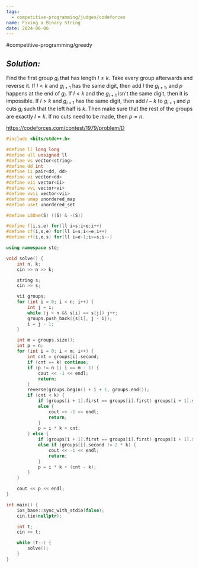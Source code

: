```yaml
---
tags:
  - competitive-programming/judges/codeforces
name: Fixing a Binary String
date: 2024-06-06
---
```

#competitive-programming/greedy
## _Solution:_
Find the first group $g_i$ that has length $l\ne k$. Take every group afterwards and reverse it. If $l<k$ and $g_{i+1}$ has the same digit, then add $l$ the $g_{i+1}$, and $p$ happens at the end of $g_{i}$. If $l<k$ and the $g_{i+1}$ isn't the same digit, then it is impossible. If $l>k$ and $g_{i+1}$ has the same digit, then add $l-k$ to $g_{i+1}$ and $p$ cuts $g_i$ such that the left half is $k$. Then make sure that the rest of the groups are exactly $l=k$. If no cuts need to be made, then $p=n$.

https://codeforces.com/contest/1979/problem/D
```cpp
#include <bits/stdc++.h>

#define ll long long
#define ull unsigned ll
#define vs vector<string>
#define dd int
#define ii pair<dd, dd>
#define vi vector<dd>
#define vii vector<ii>
#define vvi vector<vi>
#define vvii vector<vii>
#define umap unordered_map
#define uset unordered_set

#define LSOne(S) ((S) & -(S))

#define f(i,s,e) for(ll i=s;i<e;i++)
#define cf(i,s,e) for(ll i=s;i<=e;i++)
#define rf(i,e,s) for(ll i=e-1;i>=s;i--)

using namespace std;

void solve() {
    int n, k;
    cin >> n >> k;

    string s;
    cin >> s;

    vii groups;
    for (int i = 0; i < n; i++) {
        int j = i;
        while (j < n && s[i] == s[j]) j++;
        groups.push_back({s[i], j - i});
        i = j - 1;
    }

    int m = groups.size();
    int p = n;
    for (int i = 0; i < m; i++) {
        int cnt = groups[i].second;
        if (cnt == k) continue;
        if (p != n || i == m - 1) {
            cout << -1 << endl;
            return;
        }
        reverse(groups.begin() + i + 1, groups.end());
        if (cnt < k) {
            if (groups[i + 1].first == groups[i].first) groups[i + 1].second += cnt;
            else {
                cout << -1 << endl;
                return;
            }
            p = i * k + cnt;
        } else {
            if (groups[i + 1].first == groups[i].first) groups[i + 1].second += cnt - k;
            else if (groups[i].second != 2 * k) {
                cout << -1 << endl;
                return;
            }
            p = i * k + (cnt - k);
        }
    }

    cout << p << endl;
}

int main() {
    ios_base::sync_with_stdio(false);
    cin.tie(nullptr);

    int t;
    cin >> t;

    while (t--) {
        solve();
    }
}
```